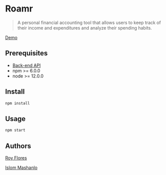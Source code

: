# Roamr

> A personal financial accounting tool that allows users to keep track of their income and expenditures and analyze their spending habits.

[Demo](https://www.loom.com/share/6497012699a84cc78e494c4c7acf5be5)

## Prerequisites

- [Back-end API](iron-budget-backend-api)
- npm >= 6.0.0
- node >= 12.0.0

## Install

```sh
npm install
```

## Usage

```sh
npm start
```

## Authors

[Roy Flores](https://www.linkedin.com/in/royfloresnyc)

[Islom Mashanlo](https://www.linkedin.com/in/islom-mashanlo)

